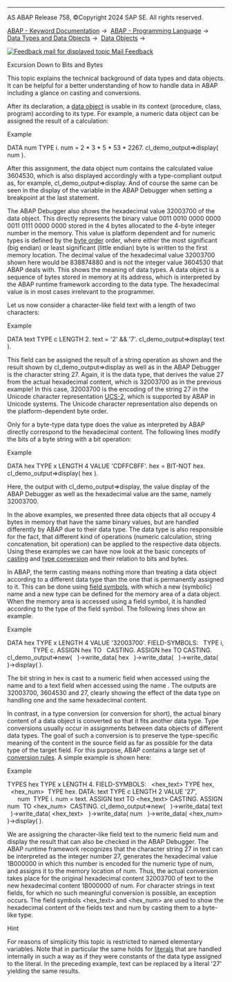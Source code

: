   

* * *

AS ABAP Release 758, ©Copyright 2024 SAP SE. All rights reserved.

[ABAP - Keyword Documentation](https://help.sap.com/doc/abapdocu_758_index_htm/7.58/en-US/abenabap.htm) →  [ABAP - Programming Language](https://help.sap.com/doc/abapdocu_758_index_htm/7.58/en-US/abenabap_reference.htm) →  [Data Types and Data Objects](https://help.sap.com/doc/abapdocu_758_index_htm/7.58/en-US/abentypes_and_objects.htm) →  [Data Objects](https://help.sap.com/doc/abapdocu_758_index_htm/7.58/en-US/abendata_objects.htm) → 

 [![](Mail.gif?object=Mail.gif "Feedback mail for displayed topic") Mail Feedback](mailto:f1_help@sap.com?subject=Feedback%20on%20ABAP%20Documentation&body=Document:%20Excursion%20Down%20to%20Bits%20and%20Bytes%2C%20ABENDATA_BITS_AND_BYTES%2C%20758%0D%0A%0D%0AError:%0D%0A%0D%0A%0D%0A%0D%0ASuggestion%20for%20improvement:)

Excursion Down to Bits and Bytes

This topic explains the technical background of data types and data objects. It can be helpful for a better understanding of how to handle data in ABAP including a glance on casting and conversions.

After its declaration, a [data object](https://help.sap.com/doc/abapdocu_758_index_htm/7.58/en-US/abendata_object_glosry.htm "Glossary Entry") is usable in its context (procedure, class, program) according to its type. For example, a numeric data object can be assigned the result of a calculation:

Example

DATA num TYPE i.
num = 2 \* 3 \* 5 \* 53 \* 2267.
cl\_demo\_output=>display( num ).

After this assignment, the data object num contains the calculated value 3604530, which is also displayed accordingly with a type-compliant output as, for example, cl\_demo\_output=>display. And of course the same can be seen in the display of the variable in the ABAP Debugger when setting a breakpoint at the last statement.

The ABAP Debugger also shows the hexadecimal value 32003700 of the data object. This directly represents the binary value 0011 0010 0000 0000 0011 0111 0000 0000 stored in the 4 bytes allocated to the 4-byte integer number in the memory. This value is platform dependent and for numeric types is defined by the [byte order](https://help.sap.com/doc/abapdocu_758_index_htm/7.58/en-US/abenbyte_order_glosry.htm "Glossary Entry") order, where either the most significant (big endian) or least significant (little endian) byte is written to the first memory location. The decimal value of the hexadecimal value 32003700 shown here would be 838874880 and is not the integer value 3604530 that ABAP deals with. This shows the meaning of data types. A data object is a sequence of bytes stored in memory at its address, which is interpreted by the ABAP runtime framework according to the data type. The hexadecimal value is in most cases irrelevant to the programmer.

Let us now consider a character-like field text with a length of two characters:

Example

DATA text TYPE c LENGTH 2.
text = '2' && '7'.
cl\_demo\_output=>display( text ).

This field can be assigned the result of a string operation as shown and the result shown by cl\_demo\_output=>display as well as in the ABAP Debugger is the character string 27. Again, it is the data type, that derives the value 27 from the actual hexadecimal content, which is 32003700 as in the previous example! In this case, 32003700 is the encoding of the string 27 in the Unicode character representation [UCS-2](https://help.sap.com/doc/abapdocu_758_index_htm/7.58/en-US/abenucs2_glosry.htm "Glossary Entry"), which is supported by ABAP in Unicode systems. The Unicode character representation also depends on the platform-dependent byte order.

Only for a byte-type data type does the value as interpreted by ABAP directly correspond to the hexadecimal content. The following lines modify the bits of a byte string with a bit operation:

Example

DATA hex TYPE x LENGTH 4 VALUE 'CDFFC8FF'.
hex = BIT-NOT hex.
cl\_demo\_output=>display( hex ).

Here, the output with cl\_demo\_output=>display, the value display of the ABAP Debugger as well as the hexadecimal value are the same, namely 32003700.

In the above examples, we presented three data objects that all occupy 4 bytes in memory that have the same binary values, but are handled differently by ABAP due to their data type. The data type is also responsible for the fact, that different kind of operations (numeric calculation, string concatenation, bit operation) can be applied to the respective data objects. Using these examples we can have now look at the basic concepts of [casting](https://help.sap.com/doc/abapdocu_758_index_htm/7.58/en-US/abencast_casting_glosry.htm "Glossary Entry") and [type conversion](https://help.sap.com/doc/abapdocu_758_index_htm/7.58/en-US/abentype_conversion_glosry.htm "Glossary Entry") and their relation to bits and bytes.

In ABAP, the term casting means nothing more than treating a data object according to a different data type than the one that is permanently assigned to it. This can be done using [field symbols](https://help.sap.com/doc/abapdocu_758_index_htm/7.58/en-US/abenfield_symbol_glosry.htm "Glossary Entry"), with which a new (symbolic) name and a new type can be defined for the memory area of a data object. When the memory area is accessed using a field symbol, it is handled according to the type of the field symbol. The following lines show an example.

Example

DATA hex TYPE x LENGTH 4 VALUE '32003700'.
FIELD-SYMBOLS: <num>  TYPE i,
               <text> TYPE c.
ASSIGN hex TO <num>  CASTING.
ASSIGN hex TO <text> CASTING.
cl\_demo\_output=>new(
  )->write\_data( hex
  )->write\_data( <num>
  )->write\_data( <text> )->display( ).

The bit string in hex is cast to a numeric field when accessed using the name <num> and to a text field when accessed using the name <text>. The outputs are 32003700, 3604530 and 27, clearly showing the effect of the data type on handling one and the same hexadecimal content.

In contrast, in a type conversion (or conversion for short), the actual binary content of a data object is converted so that it fits another data type. Type conversions usually occur in assignments between data objects of different data types. The goal of such a conversion is to preserve the type-specific meaning of the content in the source field as far as possible for the data type of the target field. For this purpose, ABAP contains a large set of [conversion rules](https://help.sap.com/doc/abapdocu_758_index_htm/7.58/en-US/abenconversion_rules.htm). A simple example is shown here:

Example

TYPES hex TYPE x LENGTH 4.
FIELD-SYMBOLS:
  <hex\_text> TYPE hex,
  <hex\_num>  TYPE hex.
DATA: text TYPE c LENGTH 2 VALUE '27',
      num  TYPE i.
num = text.
ASSIGN text TO <hex\_text> CASTING.
ASSIGN num  TO <hex\_num>  CASTING.
cl\_demo\_output=>new(
  )->write\_data( text
  )->write\_data( <hex\_text>
  )->write\_data( num
  )->write\_data( <hex\_num> )->display( ).

We are assigning the character-like field text to the numeric field num and display the result that can also be checked in the ABAP Debugger. The ABAP runtime framework recognizes that the character string 27 in text can be interpreted as the integer number 27, generates the hexadecimal value 1B000000 in which this number is encoded for the numeric type of num, and assigns it to the memory location of num. Thus, the actual conversion takes place for the original hexadecimal content 32003700 of text to the new hexadecimal content 1B000000 of num. For character strings in text fields, for which no such meaningful conversion is possible, an exception occurs. The field symbols <hex\_text> and <hex\_num> are used to show the hexadecimal content of the fields text and num by casting them to a byte-like type.

Hint

For reasons of simplicity this topic is restricted to named elementary variables. Note that in particular the same holds for [literals](https://help.sap.com/doc/abapdocu_758_index_htm/7.58/en-US/abenabap_literal_glosry.htm "Glossary Entry") that are handled internally in such a way as if they were constants of the data type assigned to the literal. In the preceding example, text can be replaced by a literal '27' yielding the same results.